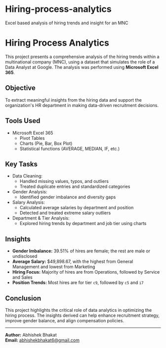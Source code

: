 # Hiring-process-analytics
Excel based analysis of hiring trends and insight for an MNC
# Hiring Process Analytics

This project presents a comprehensive analysis of the hiring trends within a multinational company (MNC), using a dataset that simulates the role of a Data Analyst at Google. The analysis was performed using **Microsoft Excel 365**.

## Objective

To extract meaningful insights from the hiring data and support the organization's HR department in making data-driven recruitment decisions.

## Tools Used

- Microsoft Excel 365
  - Pivot Tables
  - Charts (Pie, Bar, Box Plot)
  - Statistical functions (AVERAGE, MEDIAN, IF, etc.)

## Key Tasks

- Data Cleaning:
  - Handled missing values, typos, and outliers
  - Treated duplicate entries and standardized categories
- Gender Analysis:
  - Identified gender imbalance and diversity gaps
- Salary Analysis:
  - Calculated average salaries by department and position
  - Detected and treated extreme salary outliers
- Department & Tier Analysis:
  - Explored hiring trends by department and job tier using charts

## Insights

- **Gender Imbalance:** 39.51% of hires are female; the rest are male or undisclosed
- **Average Salary:** $49,898.67, with the highest from General Management and lowest from Marketing
- **Hiring Focus:** Majority of hires are from Operations, followed by Service and Sales
- **Position Trends:** Most hires are for tier `c9`, followed by `c5` and `i7`

## Conclusion

This project highlights the critical role of data analytics in optimizing the hiring process. The insights derived can help enhance recruitment strategy, improve gender balance, and align compensation policies.

---

**Author:** Abhishek Bhakat  
**Email:** abhishekbhakat6@gmail.com
